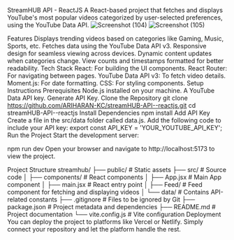 StreamHUB API - ReactJS
A React-based project that fetches and displays YouTube's most popular videos categorized by user-selected preferences, using the YouTube Data API.
![Screenshot (104)](https://github.com/user-attachments/assets/a2892619-3631-4960-85bf-b3dd871d8998)
![Screenshot (105)](https://github.com/user-attachments/assets/a2e38412-4375-4c82-85f0-0cf854f9f7e6)

Features
Displays trending videos based on categories like Gaming, Music, Sports, etc.
Fetches data using the YouTube Data API v3.
Responsive design for seamless viewing across devices.
Dynamic content updates when categories change.
View counts and timestamps formatted for better readability.
Tech Stack
React: For building the UI components.
React Router: For navigating between pages.
YouTube Data API v3: To fetch video details.
Moment.js: For date formatting.
CSS: For styling components.
Setup Instructions
Prerequisites
Node.js installed on your machine.
A YouTube Data API key. Generate API Key.
Clone the Repository
git clone https://github.com/ARIHARAN-KC/streamHUB-API--reactjs.git
cd streamHUB-API--reactjs
Install Dependencies
npm install
Add API Key
Create a file in the src/data folder called data.js.
Add the following code to include your API key:
export const API_KEY = 'YOUR_YOUTUBE_API_KEY';
Run the Project
Start the development server:

npm run dev
Open your browser and navigate to http://localhost:5173 to view the project.

Project Structure
streamhub/
├── public/               # Static assets
├── src/                  # Source code
│   ├── components/       # React components
│   ├── App.jsx           # Main App component
│   ├── main.jsx          # React entry point
│   ├── Feed/             # Feed component for fetching and displaying videos
│   └── data/             # Contains API-related constants
├── .gitignore            # Files to be ignored by Git
├── package.json          # Project metadata and dependencies
├── README.md             # Project documentation
└── vite.config.js        # Vite configuration
Deployment
You can deploy the project to platforms like Vercel or Netlify. Simply connect your repository and let the platform handle the rest.
